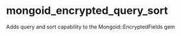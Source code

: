 mongoid_encrypted_query_sort
============================

Adds query and sort capability to the Mongoid::EncryptedFields gem
